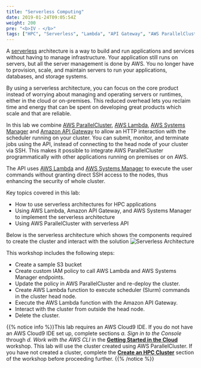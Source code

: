 ```yaml
---
title: "Serverless Computing"
date: 2019-01-24T09:05:54Z
weight: 200
pre: "<b>IV ⁃ </b>"
tags: ["HPC", "Serverless", "Lambda", "API Gateway", "AWS ParallelCluster", "AWS Systems Manger"]
---
```


A [serverless](https://aws.amazon.com/serverless/) architecture is a way to build and run applications and services without having to manage infrastructure. Your application still runs on servers, but all the server management is done by AWS. You no longer have to provision, scale, and maintain servers to run your applications, databases, and storage systems.

By using a serverless architecture, you can focus on the core product instead of worrying about managing and operating servers or runtimes, either in the cloud or on-premises. This reduced overhead lets you reclaim time and energy that can be spent on developing great products which scale and that are reliable.

In this lab we combine [AWS ParallelCluster](https://aws.amazon.com/hpc/parallelcluster/), [AWS Lambda](https://aws.amazon.com/lambda/), [AWS Systems Manager](https://aws.amazon.com/systems-manager/) and [Amazon API Gateway](https://aws.amazon.com/api-gateway/) to allow an HTTP interaction with the scheduler running on your cluster. You can submit, monitor, and terminate jobs using the API, instead of connecting to the head node of your cluster via SSH. This makes it possible to integrate AWS ParallelCluster programmatically with other applications running on premises or on AWS.

The API uses [AWS Lambda](https://aws.amazon.com/lambda/) and [AWS Systems Manager](https://aws.amazon.com/systems-manager/) to execute the user commands without granting direct SSH access to the nodes, thus enhancing the security of whole cluster.

Key topics covered in this lab:

 - How to use serverless architectures for HPC applications
 - Using AWS Lambda, Amazon API Gateway, and AWS Systems Manager to implement the serverless architecture
 - Using AWS ParallelCluster with serverless API

Below is the serverless architecture which shows the components required to create the cluster and interact with the solution
![Serverless Architecture](/images/serverless/serverless-arch2.png)

This workshop includes the following steps:

- Create a sample S3 bucket
- Create custom IAM policy to call AWS Lambda and AWS Systems Manager endpoints.
- Update the policy in AWS ParallelCluster and re-deploy the cluster.
- Create AWS Lambda function to execute scheduler (Slurm) commands in the cluster head node.
- Execute the AWS Lambda function with the Amazon API Gateway.
- Interact with the cluster from outside the head node.
- Delete the cluster.


{{% notice info %}}This lab requires an AWS Cloud9 IDE. If you do not have an AWS Cloud9 IDE set up, complete sections *a. Sign in to the Console* through *d. Work with the AWS CLI* in the [**Getting Started in the Cloud**](/02-aws-getting-started.html) workshop. This lab will use the cluster created using AWS ParallelCluster. If you have not created a cluster, complete the [**Create an HPC Cluster**](/03-hpc-aws-parallelcluster-workshop.html) section of the workshop before proceeding further.
{{% /notice %}}

